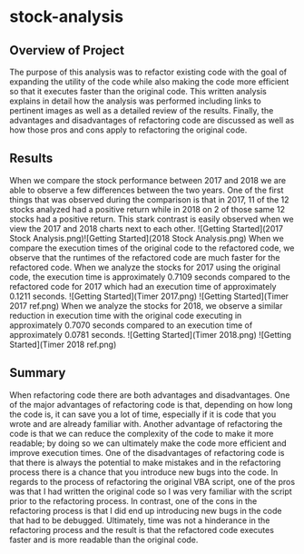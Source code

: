 # stock-analysis

## Overview of Project
The purpose of this analysis was to refactor existing code with the goal of expanding the utility of the code while also making the code more efficient so that it executes faster than the original code.  This written analysis explains in detail how the analysis was performed including links to pertinent images as well as a detailed review of the results. Finally, the advantages and disadvantages of refactoring code are discussed as well as how those pros and cons apply to refactoring the original code.

## Results
When we compare the stock performance between 2017 and 2018 we are able to observe a few differences between the two years.  One of the first things that was observed during the comparison is that in 2017, 11 of the 12 stocks analyzed had a positive return while in 2018 on 2 of those same 12 stocks had a positive return.  This stark contrast is easily observed when we view the 2017 and 2018 charts next to each other.  ![Getting Started](2017 Stock Analysis.png)![Getting Started](2018 Stock Analysis.png)  When we compare the execution times of the original code to the refactored code, we observe that the runtimes of the refactored code are much faster for the refactored code.  When we analyze the stocks for 2017 using the original code, the execution time is approximately 0.7109 seconds compared to the refactored code for 2017 which had an execution time of approximately 0.1211 seconds.  ![Getting Started](Timer 2017.png) ![Getting Started](Timer 2017 ref.png)  When we analyze the stocks for 2018, we observe a similar reduction in execution time with the original code executing in approximately 0.7070 seconds compared to an execution time of approximately 0.0781 seconds. ![Getting Started](Timer 2018.png) ![Getting Started](Timer 2018 ref.png)

## Summary
When refactoring code there are both advantages and disadvantages.  One of the major advantages of refactoring code is that, depending on how long the code is, it can save you a lot of time, especially if it is code that you wrote and are already familiar with.  Another advantage of refactoring the code is that we can reduce the complexity of the code to make it more readable; by doing so we can ultimately make the code more efficient and improve execution times.  One of the disadvantages of refactoring code is that there is always the potential to make mistakes and in the refactoring process there is a chance that you introduce new bugs into the code.  In regards to the process of refactoring the original VBA script, one of the pros was that I had written the original code so I was very familiar with the script prior to the refactoring process.  In contrast, one of the cons in the refactoring process is that I did end up introducing new bugs in the code that had to be debugged.  Ultimately, time was not a hinderance in the refactoring process and the result is that the refactored code executes faster and is more readable than the original code.
